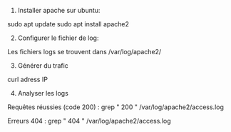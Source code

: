 1. Installer apache sur ubuntu:
   
sudo apt update
sudo apt install apache2

2. Configurer le fichier de log:

Les fichiers logs se trouvent dans /var/log/apache2/ 

3. Générer du trafic

curl adress IP

4. Analyser les logs

Requêtes réussies (code 200) :
grep " 200 " /var/log/apache2/access.log

Erreurs 404 :
grep " 404 " /var/log/apache2/access.log
